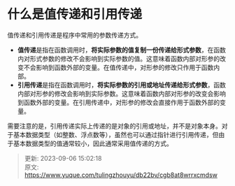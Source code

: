 # 什么是值传递和引用传递

值传递和引用传递是程序中常用的参数传递方式。

+ **值传递**是指在函数调用时，**将实际参数的值复制一份传递给形式参数**，在函数内对形式参数的修改不会影响到实际参数的值。这意味着函数内部对形参的改变不会影响到函数外部的变量。在值传递中，对形参的修改只作用于函数内部。
+ **引用传递**是指在函数调用时，**将实际参数的引用或地址传递给形式参数**，函数内部对形参的修改会影响到实际参数。这意味着函数内部对形参的改变会影响到函数外部的变量。在引用传递中，对形参的修改会直接作用于函数外部的变量。

需要注意的是，引用传递实际上传递的是对象的引用或地址，并不是对象本身。对于基本数据类型（如整数、浮点数等），虽然也可以通过指针进行引用传递，但由于基本数据类型的值通常较小，因此通常采用值传递的方式。



> 更新: 2023-09-06 15:02:18  
> 原文: <https://www.yuque.com/tulingzhouyu/db22bv/cgb8at8wrrxcmdsw>